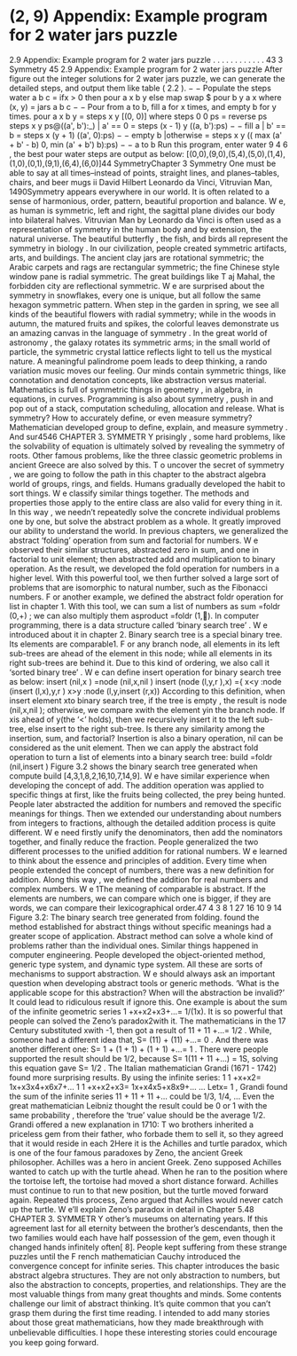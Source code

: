 # (2, 9) Appendix: Example program for 2 water jars puzzle

2.9 Appendix: Example program for 2 water jars puzzle . . . . . . . . . . . . 43
3 Symmetry 45
2.9 Appendix: Example program for 2 water jars puzzle
After figure out the integer solutions for 2 water jars puzzle, we can generate the detailed
steps, and output them like table ( 2.2 ).
− − Populate the steps
water a b c = ifx > 0 then pour a x b y
else map swap $ pour b y a x
where
(x, y) = jars a b c
− − Pour from a to b, fill a for x times, and empty b for y times.
pour a x b y = steps x y [(0, 0)]
where
steps 0 0 ps = reverse ps
steps x y ps@((a', b'):_)
| a' == 0 = steps (x - 1) y ((a, b'):ps) − − fill a
| b' == b = steps x (y + 1) ((a', 0):ps) − − empty b
|otherwise = steps x y (( max (a' + b' - b) 0,
min (a' + b') b):ps) − − a to b
Run this program, enter water 9 4 6 , the best pour water steps are output as
below:
[(0,0),(9,0),(5,4),(5,0),(1,4),(1,0),(0,1),(9,1),(6,4),(6,0)]44 SymmetryChapter 3
Symmetry
One must be able to say at all
times–instead of points, straight lines,
and planes–tables, chairs, and beer
mugs
ii David Hilbert
Leonardo da Vinci, Vitruvian Man, 1490Symmetry appears everywhere in our world. It is often
related to a sense of harmonious, order, pattern, beautiful
proportion and balance. W e, as human is symmetric, left
and right, the sagittal plane divides our body into bilateral
halves. Vitruvian Man by Leonardo da Vinci is often used
as a representation of symmetry in the human body and
by extension, the natural universe. The beautiful butterfly ,
the fish, and birds all represent the symmetry in biology .
In our civilization, people created symmetric artifacts, arts,
and buildings. The ancient clay jars are rotational symmetric; the Arabic carpets and rags are rectangular symmetric;
the fine Chinese style window pane is radial symmetric. The
great buildings like T aj Mahal, the forbidden city are reflectional symmetric. W e are surprised about the symmetry
in snowflakes, every one is unique, but all follow the same
hexagon symmetric pattern. When step in the garden in
spring, we see all kinds of the beautiful flowers with radial
symmetry; while in the woods in autumn, the matured fruits
and spikes, the colorful leaves demonstrate us an amazing
canvas in the language of symmetry .
In the great world of astronomy , the galaxy rotates its
symmetric arms; in the small world of particle, the symmetric crystal lattice reflects light to tell us the mystical nature.
A meaningful palindrome poem leads to deep thinking, a rando variation music moves our
feeling. Our minds contain symmetric things, like connotation and denotation concepts,
like abstraction versus material. Mathematics is full of symmetric things in geometry , in
algebra, in equations, in curves. Programming is also about symmetry , push in and pop
out of a stack, computation scheduling, allocation and release. What is symmetry? How
to accurately define, or even measure symmetry?
Mathematician developed group to define, explain, and measure symmetry . And sur4546 CHAPTER 3. SYMMETR Y
prisingly , some hard problems, like the solvability of equation is ultimately solved by
revealing the symmetry of roots. Other famous problems, like the three classic geometric
problems in ancient Greece are also solved by this. T o uncover the secret of symmetry ,
we are going to follow the path in this chapter to the abstract algebra world of groups,
rings, and fields.
Humans gradually developed the habit to sort things. W e classify similar things
together. The methods and properties those apply to the entire class are also valid for
every thing in it. In this way , we needn’t repeatedly solve the concrete individual problems
one by one, but solve the abstract problem as a whole. It greatly improved our ability to
understand the world.
In previous chapters, we generalized the abstract ‘folding’ operation from sum and
factorial for numbers. W e observed their similar structures, abstracted zero in sum,
and one in factorial to unit element; then abstracted add and multiplication to binary
operation. As the result, we developed the fold operation for numbers in a higher level.
With this powerful tool, we then further solved a large sort of problems that are isomorphic
to natural number, such as the Fibonacci numbers.
F or another example, we defined the abstract foldr operation for list in chapter 1.
With this tool, we can sum a list of numbers as sum =foldr (0,+) ; we can also multiply
them asproduct =foldr (1,). In computer programming, there is a data structure
called ‘binary search tree’ . W e introduced about it in chapter 2. Binary search tree is
a special binary tree. Its elements are comparable1. F or any branch node, all elements
in its left sub-trees are ahead of the element in this node; while all elements in its right
sub-trees are behind it. Due to this kind of ordering, we also call it ‘sorted binary tree’ .
W e can define insert operation for binary search tree as below:
insert (nil,x ) =node (nil,x,nil )
insert (node (l,y,r ),x) ={
x<y :node (insert (l,x),y,r )
x>y :node (l,y,insert (r,x))
According to this definition, when insert element xto binary search tree, if the tree
is empty , the result is node (nil,x,nil ); otherwise, we compare xwith the element yin
the branch node. If xis ahead of y(the ‘<’ holds), then we recursively insert it to the
left sub-tree, else insert to the right sub-tree. Is there any similarity among the insertion,
sum, and factorial? Insertion is also a binary operation, nil can be considered as the unit
element. Then we can apply the abstract fold operation to turn a list of elements into a
binary search tree:
build =foldr (nil,insert )
Figure 3.2 shows the binary search tree generated when compute build [4,3,1,8,2,16,10,7,14,9].
W e have similar experience when developing the concept of add. The addition operation was applied to specific things at first, like the fruits being collected, the prey
being hunted. People later abstracted the addition for numbers and removed the specific
meanings for things. Then we extended our understanding about numbers from integers
to fractions, although the detailed addition process is quite different. W e need firstly
unify the denominators, then add the nominators together, and finally reduce the fraction. People generalized the two different processes to the unified addition for rational
numbers. W e learned to think about the essence and principles of addition. Every time
when people extended the concept of numbers, there was a new definition for addition.
Along this way , we defined the addition for real numbers and complex numbers. W e
1The meaning of comparable is abstract. If the elements are numbers, we can compare which one is
bigger, if they are words, we can compare their lexicographical order.47
4
3 8
1
27 16
10
9 14
Figure 3.2: The binary search tree generated from folding.
found the method established for abstract things without specific meanings had a greater
scope of application. Abstract method can solve a whole kind of problems rather than
the individual ones. Similar things happened in computer engineering. People developed
the object-oriented method, generic type system, and dynamic type system. All these are
sorts of mechanisms to support abstraction.
W e should always ask an important question when developing abstract tools or generic
methods. ‘What is the applicable scope for this abstraction? When will the abstraction
be invalid?’ It could lead to ridiculous result if ignore this. One example is about the
sum of the infinite geometric series 1 +x+x2+x3+...= 1/(1 x). It is so powerful that
people can solved the Zeno’s paradox2with it. The mathematicians in the 17 Century
substituted xwith -1, then got a result of 1 1 + 1 1 +...= 1/2 . While, someone had
a different idea that, S= (1 1) + (1 1) +...= 0 . And there was another different one:
S= 1 + ( 1 + 1) + ( 1 + 1) +...= 1 . There were people supported the result should be
1/2, because S= 1 (1 1 + 1 1 +...) = 1 S, solving this equation gave S= 1/2 .
The Italian mathematician Grandi (1671 - 1742) found more surprising results. By using
the infinite series:
1
1 +x+x2= 1 x+x3 x4+x6 x7+...
1
1 +x+x2+x3= 1 x+x4 x5+x8 x9+...
...
Letx= 1 , Grandi found the sum of the infinite series 1 1 + 1 1 + 1 1 +...
could be 1/3, 1/4, ... Even the great mathematician Leibniz thought the result could be
0 or 1 with the same probability , therefore the ‘true’ value should be the average 1/2.
Grandi offered a new explanation in 1710: T wo brothers inherited a priceless gem from
their father, who forbade them to sell it, so they agreed that it would reside in each
2Here it is the Achilles and turtle paradox, which is one of the four famous paradoxes by Zeno, the
ancient Greek philosopher. Achilles was a hero in ancient Greek. Zeno supposed Achilles wanted to catch
up with the turtle ahead. When he ran to the position where the tortoise left, the tortoise had moved a
short distance forward. Achilles must continue to run to that new position, but the turtle moved forward
again. Repeated this process, Zeno argued that Achilles would never catch up the turtle. W e’ll explain
Zeno’s paradox in detail in Chapter 5.48 CHAPTER 3. SYMMETR Y
other’s museums on alternating years. If this agreement last for all eternity between the
brother’s descendants, then the two families would each have half possession of the gem,
even though it changed hands infinitely often[ 8]. People kept suffering from these strange
puzzles until the F rench mathematician Cauchy introduced the convergence concept for
infinite series.
This chapter introduces the basic abstract algebra structures. They are not only abstraction to numbers, but also the abstraction to concepts, properties, and relationships.
They are the most valuable things from many great thoughts and minds. Some contents
challenge our limit of abstract thinking. It’s quite common that you can’t grasp them
during the first time reading. I intended to add many stories about those great mathematicians, how they made breakthrough with unbelievable diﬀiculties. I hope these
interesting stories could encourage you keep going forward.
